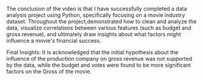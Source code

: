 The conclusion of the video is that I have successfully completed a data analysis project using Python, specifically focusing on a movie industry dataset. 
Throughout the project,demonstrated how to clean and analyze the data, visualize correlations between various features (such as budget and gross revenue),
and ultimately draw insights about what factors might influence a movie's financial success.

Final Insights: It is acknowledged that the initial hypothesis about the influence of the production company on gross revenue was not supported by the data, 
while the budget and votes were found to be more significant factors on the Gross of the movie.
